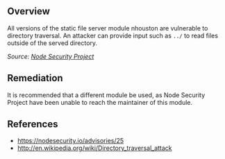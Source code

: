 ## Overview

All versions of the static file server module nhouston are vulnerable to directory traversal. An attacker can provide input such as `../` to read files outside of the served directory.

_Source: [Node Security Project](https://nodesecurity.io/advisories/25)_

## Remediation

It is recommended that a different module be used, as Node Security Project have been unable to reach the maintainer of this module.

## References
- https://nodesecurity.io/advisories/25
- http://en.wikipedia.org/wiki/Directory_traversal_attack
